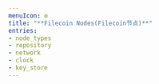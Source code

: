 ```yaml
---
menuIcon: ⚙️
title: "**Filecoin Nodes(Filecoin节点)**"
entries:
- node_types
- repository
- network
- clock
- key_store
---
```

